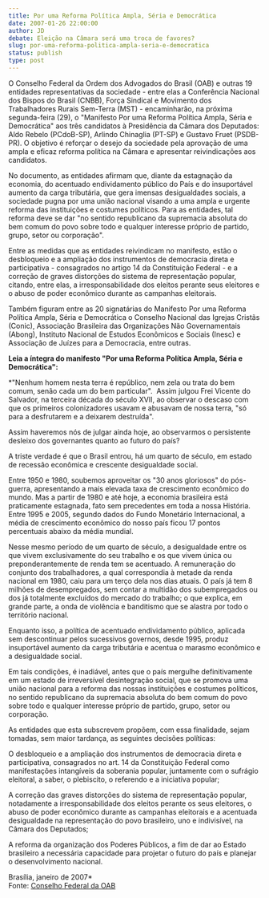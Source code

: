 ```yaml
---
title: Por uma Reforma Política Ampla, Séria e Democrática
date: 2007-01-26 22:00:00
author: JD
debate: Eleição na Câmara será uma troca de favores?
slug: por-uma-reforma-politica-ampla-seria-e-democratica
status: publish 
type: post
---
```


O Conselho Federal da Ordem dos Advogados do Brasil (OAB) e outras 19 entidades representativas da sociedade - entre elas a Conferência Nacional dos Bispos do Brasil (CNBB), Força Sindical e Movimento dos Trabalhadores Rurais Sem-Terra (MST) - encaminharão, na próxima segunda-feira (29), o "Manifesto Por uma Reforma Política Ampla, Séria e Democrática" aos três candidatos à Presidência da Câmara dos Deputados: Aldo Rebelo (PCdoB-SP), Arlindo Chinaglia (PT-SP) e Gustavo Fruet (PSDB-PR). O objetivo é reforçar o desejo da sociedade pela aprovação de uma ampla e eficaz reforma política na Câmara e apresentar reivindicações aos candidatos.  
  
No documento, as entidades afirmam que, diante da estagnação da economia, do acentuado endividamento público do País e do insuportável aumento da carga tributária, que gera imensas desigualdades sociais, a sociedade pugna por uma união nacional visando a uma ampla e urgente reforma das instituições e costumes políticos. Para as entidades, tal reforma deve se dar "no sentido republicano da supremacia absoluta do bem comum do povo sobre todo e qualquer interesse próprio de partido, grupo, setor ou corporação".  
  
Entre as medidas que as entidades reivindicam no manifesto, estão o desbloqueio e a ampliação dos instrumentos de democracia direta e participativa - consagrados no artigo 14 da Constituição Federal - e a correção de graves distorções do sistema de representação popular, citando, entre elas, a irresponsabilidade dos eleitos perante seus eleitores e o abuso de poder econômico durante as campanhas eleitorais.  
  
Também figuram entre as 20 signatárias do Manifesto Por uma Reforma Política Ampla, Séria e Democrática o Conselho Nacional das Igrejas Cristãs (Conic), Associação Brasileira das Organizações Não Governamentais (Abong), Instituto Nacional de Estudos Econômicos e Sociais (Inesc) e Associação de Juízes para a Democracia, entre outras.  
  
**Leia a íntegra do manifesto "Por uma Reforma Política Ampla, Séria e Democrática":**  
  
*"Nenhum homem nesta terra é repúblico, nem zela ou trata do bem comum, senão cada um do bem particular".  Assim julgou Frei Vicente do Salvador, na terceira década do século XVII, ao observar o descaso com que os primeiros colonizadores usavam e abusavam de nossa terra, "só para a desfrutarem e a deixarem destruída".  
  
Assim haveremos nós de julgar ainda hoje, ao observarmos o persistente desleixo dos governantes quanto ao futuro do país?  
  
A triste verdade é que o Brasil entrou, há um quarto de século, em estado de recessão econômica e crescente desigualdade social.  
  
Entre 1950 e 1980, soubemos aproveitar os "30 anos gloriosos" do pós-guerra, apresentando a mais elevada taxa de crescimento econômico do mundo. Mas a partir de 1980 e até hoje, a economia brasileira está praticamente estagnada, fato sem precedentes em toda a nossa História. Entre 1995 e 2005, segundo dados do Fundo Monetário Internacional, a média de crescimento econômico do nosso país ficou 17 pontos percentuais abaixo da média mundial.  
  
Nesse mesmo período de um quarto de século, a desigualdade entre os que vivem exclusivamente do seu trabalho e os que vivem única ou preponderantemente de renda tem se acentuado. A remuneração do conjunto dos trabalhadores, a qual correspondia à metade da renda nacional em 1980, caiu para um terço dela nos dias atuais. O país já tem 8 milhões de desempregados, sem contar a multidão dos subempregados ou dos já totalmente excluídos do mercado do trabalho; o que explica, em grande parte, a onda de violência e banditismo que se alastra por todo o território nacional.  
  
Enquanto isso, a política de acentuado endividamento público, aplicada sem descontinuar pelos sucessivos governos, desde 1995, produz insuportável aumento da carga tributária e acentua o marasmo econômico e a desigualdade social.  
  
Em tais condições, é inadiável, antes que o país mergulhe definitivamente em um estado de irreversível desintegração social, que se promova uma união nacional para a reforma das nossas instituições e costumes políticos, no sentido republicano da supremacia absoluta do bem comum do povo sobre todo e qualquer interesse próprio de partido, grupo, setor ou corporação.  
  
As entidades que esta subscrevem propõem, com essa finalidade, sejam tomadas, sem maior tardança, as seguintes decisões políticas:  
  
O desbloqueio e a ampliação dos instrumentos de democracia direta e participativa, consagrados no art. 14 da Constituição Federal como manifestações intangíveis da soberania popular, juntamente com o sufrágio eleitoral, a saber, o plebiscito, o referendo e a iniciativa popular;  
  
A correção das graves distorções do sistema de representação popular, notadamente a irresponsabilidade dos eleitos perante os seus eleitores, o abuso de poder econômico durante as campanhas eleitorais e a acentuada desigualdade na representação do povo brasileiro, uno e indivisível, na Câmara dos Deputados;  
  
A reforma da organização dos Poderes Públicos, a fim de dar ao Estado brasileiro a necessária capacidade para projetar o futuro do país e planejar o desenvolvimento nacional.  
  
Brasília, janeiro de 2007*  
Fonte: [Conselho Federal da OAB](http://www.oab.org.br/noticia.asp?id=8848)
